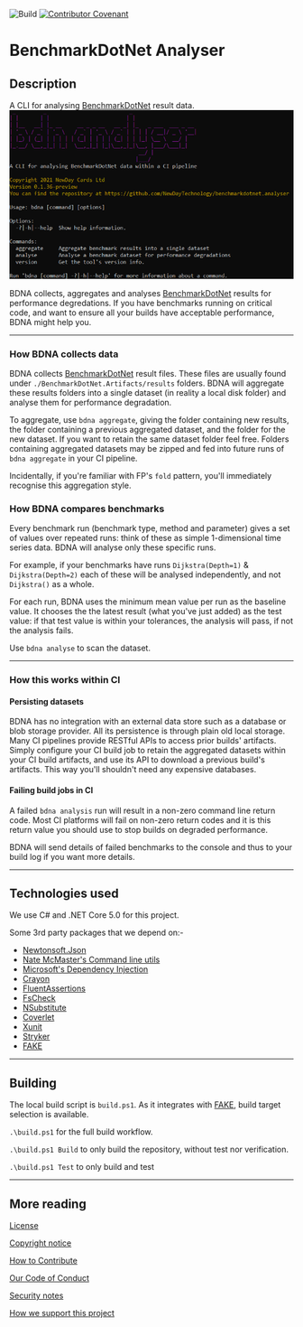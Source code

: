 ![Build](https://github.com/NewDayTechnology/benchmarkdotnet.analyser/actions/workflows/actions_buildtestpackage.yml/badge.svg)
 [![Contributor Covenant](https://img.shields.io/badge/Contributor%20Covenant-2.0-4baaaa.svg)](code_of_conduct.md)

# BenchmarkDotNet Analyser

## Description
A CLI for analysing [BenchmarkDotNet](https://benchmarkdotnet.org/) result data.![Front](./docs/cli_front.png)

BDNA collects, aggregates and analyses [BenchmarkDotNet](https://benchmarkdotnet.org/) results for performance degredations. If you have benchmarks running on critical code, and want to ensure all your builds have acceptable performance, BDNA might help you.

---

### How BDNA collects data

BDNA collects [BenchmarkDotNet](https://benchmarkdotnet.org/) result files. These files are usually found under ``./BenchmarkDotNet.Artifacts/results`` folders. BDNA will aggregate these results folders into a single dataset (in reality a local disk folder) and analyse them for performance degradation. 

To aggregate, use ``bdna aggregate``, giving the folder containing new results, the folder containing a previous aggregated dataset, and the folder for the new dataset. If you want to retain the same dataset folder feel free. Folders containing aggregated datasets may be zipped and fed into future runs of ``bdna aggregate`` in your CI pipeline.

Incidentally, if you're familiar with FP's ``fold`` pattern, you'll immediately recognise this aggregation style.

### How BDNA compares benchmarks
Every benchmark run (benchmark type, method and parameter) gives a set of values over repeated runs: think of these as simple 1-dimensional time series data. BDNA will analyse only these specific runs. 

For example, if your benchmarks have runs ``Dijkstra(Depth=1)`` & ``Dijkstra(Depth=2)`` each of these will be analysed independently, and not ``Dijkstra()`` as a whole.

For each run, BDNA uses the minimum mean value per run as the baseline value. It chooses the the latest result (what you've just added) as the test value: if that test value is within your tolerances, the analysis will pass, if not the analysis fails. 

Use ``bdna analyse`` to scan the dataset.

---

### How this works within CI

#### Persisting datasets 
BDNA has no integration with an external data store such as a database or blob storage provider. All its persistence is through plain old local storage. Many CI pipelines provide RESTful APIs to access prior builds' artifacts. Simply configure your CI build job to retain the aggregated datasets within your CI build artifacts, and use its API to download a previous build's artifacts. This way you'll shouldn't need any expensive databases.

#### Failing build jobs in CI
A failed ``bdna analysis`` run will result in a non-zero command line return code. Most CI platforms will fail on non-zero return codes and it is this return value you should use to stop builds on degraded performance.

BDNA will send details of failed benchmarks to the console and thus to your build log if you want more details.

---

## Technologies used
We use C# and .NET Core 5.0 for this project.

Some 3rd party packages that we depend on:-
* [Newtonsoft.Json](https://www.nuget.org/packages/Newtonsoft.Json/)
* [Nate McMaster's Command line utils](https://www.nuget.org/packages/McMaster.Extensions.CommandLineUtils)
* [Microsoft's Dependency Injection](https://www.nuget.org/packages/Microsoft.Extensions.DependencyInjection)
* [Crayon](https://www.nuget.org/packages/Crayon/)
* [FluentAssertions](https://www.nuget.org/packages/FluentAssertions)
* [FsCheck](https://www.nuget.org/packages/FsCheck.Xunit)
* [NSubstitute](https://www.nuget.org/packages/NSubstitute/)
* [Coverlet](https://www.nuget.org/packages/coverlet.collector/)
* [Xunit](https://www.nuget.org/packages/xunit/)
* [Stryker](https://stryker-mutator.io/docs/stryker-net/Introduction/)
* [FAKE](https://fake.build/)

---

## Building 

The local build script is ``build.ps1``. As it integrates with [FAKE](https://fake.build/), build target selection is available. 

``.\build.ps1`` for the full build workflow.

``.\build.ps1 Build`` to only build the repository, without test nor verification.

``.\build.ps1 Test`` to only build and test

---

## More reading

[License](LICENSE)

[Copyright notice](NOTICE)

[How to Contribute](CONTRIBUTING.md)

[Our Code of Conduct](CODE_OF_CONDUCT.md)

[Security notes](SECURITY.md)

[How we support this project](SUPPORT.md)

